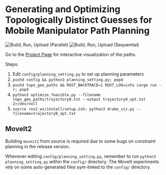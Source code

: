 # Generating and Optimizing Topologically Distinct Guesses for Mobile Manipulator Path Planning
![Build, Run, Upload (Parallel)](https://github.com/rcywongaa/topologically_distinct_guesses/actions/workflows/build_run_publish.yml/badge.svg)
![Build, Run, Upload (Sequential)](https://github.com/rcywongaa/topologically_distinct_guesses/actions/workflows/build_run_publish_combined.yml/badge.svg)

Go to the [Project Page](https://rcywongaa.github.io/topologically_distinct_guesses/) for interactive visualization of the paths.

Steps:
1. Edit `config/planning_setting.py` to set up planning parameters
1. `pushd config && python3 planning_setting.py; popd`
1. `pushd topo_geo_paths && RUST_BACKTRACE=1 RUST_LOG=info cargo run -r; popd`
1. `python3 optimize_feasible.py --filename topo_geo_paths/trajectory0.txt --output trajectory0_opt.txt 2>/dev/null`
1. `source ros2_ws/install/setup.zsh; python3 drake_viz.py --filename=trajectory0_opt.txt`

## MoveIt2
Building `moveit2` from source is required due to some bugs on constraint planning in the release version.

Whenever editing `config/planning_setting.py`, remember to run `python3 planning_setting.py` within the `config/` directory.
The MoveIt experiments rely on some auto-generated files sym-linked to the `config/` directory.
